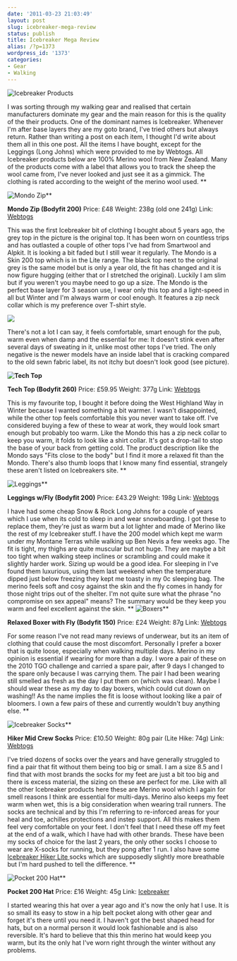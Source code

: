 ```yaml
---
date: '2011-03-23 21:03:49'
layout: post
slug: icebreaker-mega-review
status: publish
title: Icebreaker Mega Review
alias: /?p=1373
wordpress_id: '1373'
categories:
- Gear
- Walking
---
```


![Icebreaker Products](http://dl.dropbox.com/u/2657852/website/images/Icebreaker-004.jpg) 

I was sorting through my walking gear and realised that certain manufacturers dominate my gear and the main reason for this is the quality of the their products. One of the dominant names is Icebreaker. Whenever I'm after base layers they are my goto brand, I've tried others but always return. Rather than writing a post on each item, I thought I'd write about them all in this one post. All the items I have bought, except for the Leggings (Long Johns) which were provided to me by Webtogs. All Icebreaker products below are 100% Merino wool from New Zealand. Many of the products come with a label that allows you to track the sheep the wool came from, I've never looked and just see it as a gimmick. The clothing is rated according to the weight of the merino wool used. **
<!-- more -->
![Mondo Zip](http://dl.dropbox.com/u/2657852/website/images/Icebreaker-011.jpg)** 

**Mondo Zip (Bodyfit 200)** 
Price: £48 
Weight: 238g (old one 241g) 
Link: [Webtogs](http://www.webtogs.co.uk/Icebreaker_Mens_Mondo_Zip_100087.html) 

This was the first Icebreaker bit of clothing I bought about 5 years ago, the grey top in the picture is the original top. It has been worn on countless trips and has outlasted a couple of other tops I've had from Smartwool and Alpkit. It is looking a bit faded but I still wear it regularly. The Mondo is a Skin 200 top which is in the Lite range. The black top next to the original grey is the same model but is only a year old, the fit has changed and it is now figure hugging (either that or I stretched the original). Luckily I am slim but if you weren't you maybe need to go up a size. The Mondo is the perfect base layer for 3 season use, I wear only this top and a light-speed in all but Winter and I'm always warm or cool enough. It features a zip neck collar which is my preference over T-shirt style. 

![](http://dl.dropbox.com/u/2657852/website/images/Icebreaker-014-150x150.jpg) 

There's not a lot I can say, it feels comfortable, smart enough for the pub, warm even when damp and the essential for me: It doesn't stink even after several days of sweating in it, unlike most other tops I've tried. The only negative is the newer models have an inside label that is cracking compared to the old sewn fabric label, its not itchy but doesn't look good (see picture). 

**![Tech Top](http://dl.dropbox.com/u/2657852/website/images/2011-03-23-Icebreaker.jpg)** 

**Tech Top (Bodyfit 260)** 
Price: £59.95 
Weight: 377g 
Link: [Webtogs](http://www.webtogs.co.uk/Icebreaker_Mens_Tech_Top_100088-4135.html) 

This is my favourite top, I bought it before doing the West Highland Way in Winter because I wanted something a bit warmer. I wasn't disappointed, while the other top feels comfortable this you never want to take off. I've considered buying a few of these to wear at work, they would look smart enough but probably too warm. Like the Mondo this has a zip neck collar to keep you warm, it folds to look like a shirt collar. It's got a drop-tail to stop the base of your back from getting cold. The product description like the Mondo says "Fits close to the body" but I find it more a relaxed fit than the Mondo. There's also thumb loops that I know many find essential, strangely these aren't listed on Icebreakers site. **

![Leggings](http://dl.dropbox.com/u/2657852/website/images/Icebreaker-008.jpg)** 

**Leggings w/Fly (Bodyfit 200)** 
Price: £43.29 
Weight: 198g 
Link: [Webtogs](http://www.webtogs.co.uk/Icebreaker_Mens_Leggings_Light_Weight_100249.html) 

I have had some cheap Snow & Rock Long Johns for a couple of years which I use when its cold to sleep in and wear snowboarding. I got these to replace them, they're just as warm but a lot lighter and made of Merino like the rest of my Icebreaker stuff. I have the 200 model which kept me warm under my Montane Terras while walking up Ben Nevis a few weeks ago. The fit is tight, my thighs are quite muscular but not huge. They are maybe a bit too tight when walking steep inclines or scrambling and could make it slightly harder work. Sizing up would be a good idea. For sleeping in I've found them luxurious, using them last weekend when the temperature dipped just below freezing they kept me toasty in my 0c sleeping bag. The merino feels soft and cosy against the skin and the fly comes in handy for those night trips out of the shelter. I'm not quite sure what the phrase "no compromise on sex appeal" means? The summary would be they keep you warm and feel excellent against the skin. 
**
![Boxers](http://dl.dropbox.com/u/2657852/website/images/Icebreaker-007.jpg)** 

**Relaxed Boxer with Fly (Bodyfit 150)** 
Price: £24 
Weight: 87g 
Link: [Webtogs](http://www.webtogs.co.uk/Icebreaker_Boxer_Brief_150_100089.html)

For some reason I've not read many reviews of underwear, but its an item of clothing that could cause the most discomfort. Personally I prefer a boxer that is quite loose, especially when walking multiple days. Merino in my opinion is essential if wearing for more than a day. I wore a pair of these on the 2010 TGO challenge and carried a spare pair, after 9 days I changed to the spare only because I was carrying them. The pair I had been wearing still smelled as fresh as the day I put them on (which was clean). Maybe I should wear these as my day to day boxers, which could cut down on washing!! As the name implies the fit is loose without looking like a pair of bloomers. I own a few pairs of these and currently wouldn't buy anything else. **

![Icebreaker Socks](http://dl.dropbox.com/u/2657852/website/images/2011-03-23-Icebreaker1.jpg)** 

**Hiker Mid Crew Socks** 
Price: £10.50 
Weight: 80g pair (Lite Hike: 74g) 
Link: [Webtogs](http://www.webtogs.co.uk/Icebreaker_Mens_Hiker_Mid_Crew_Socks_101603-13664.html) 

I've tried dozens of socks over the years and have generally struggled to find a pair that fit without them being too big or small. I am a size 8.5 and I find that with most brands the socks for my feet are just a bit too big and there is excess material, the sizing on these are perfect for me. Like with all the other Icebreaker products here these are Merino wool which I again for smell reasons I think are essential for multi-days. Merino also keeps my feet warm when wet, this is a big consideration when wearing trail runners. The socks are technical and by this I'm referring to re-inforced areas for your heal and toe, achilles protections and instep support. All this makes them feel very comfortable on your feet. I don't feel that I need these off my feet at the end of a walk, which I have had with other brands. These have been my socks of choice for the last 2 years, the only other socks I choose to wear are X-socks for running, but they pong after 1 run. I also have some [Icebreaker Hiker Lite ](http://www.webtogs.co.uk/Icebreaker_Mens_Hiker_Lite_Socks_100265.html)socks which are supposedly slightly more breathable but I'm hard pushed to tell the difference. **

![Pocket 200 Hat](http://dl.dropbox.com/u/2657852/website/images/Buchaille-Etive-Mor-102.jpg)** 

**Pocket 200 Hat** 
Price: £16 
Weight: 45g 
Link: [Icebreaker](http://www.icebreaker.com/site/icebreaker_man_hats_200_pocket_200.html) 

I started wearing this hat over a year ago and it's now the only hat I use. It is so small its easy to stow in a hip belt pocket along with other gear and forget it's there until you need it. I haven't got the best shaped head for hats, but on a normal person it would look fashionable and is also reversible. It's hard to believe that this thin merino hat would keep you warm, but its the only hat I've worn right through the winter without any problems.
